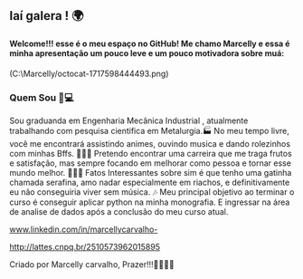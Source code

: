 ## Iaí galera ! 🌍

#### Welcome!!! esse é o meu espaço no GitHub! Me chamo Marcelly e essa é minha apresentação um pouco leve e um pouco motivadora sobre muá:

(C:\Marcelly/octocat-1717598444493.png)

### Quem Sou 💭💻

Sou graduanda em Engenharia Mecânica Industrial , atualmente trabalhando com pesquisa cientifica em Metalurgia.🏭
No meu tempo livre, você me encontrará assistindo animes, ouvindo musica e dando rolezinhos com minhas Bffs. 💃💃💃
Pretendo encontrar uma carreira que me traga frutos e satisfação, mas sempre focando em melhorar como pessoa e tornar esse mundo melhor. 🧘🏾‍♀️
Fatos Interessantes sobre sim é que tenho uma gatinha chamada serafina, amo nadar especialmente em riachos, e definitivamente eu não conseguiria viver sem música. 🎶
Meu principal objetivo ao terminar o curso é conseguir aplicar python na minha monografia. E ingressar na área de analise de dados após a conclusão do meu curso atual. 

www.linkedin.com/in/marcellycarvalho-

http://lattes.cnpq.br/2510573962015895

Criado por Marcelly carvalho, Prazer!!!🧚🏾‍♀️💝
